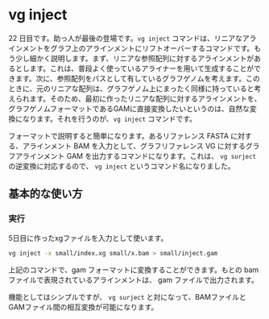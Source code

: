 # vg inject

22 日目です。助っ人が最後の登場です。`vg inject` コマンドは、リニアなアラインメントをグラフ上のアラインメントにリフトオーバーするコマンドです。もう少し細かく説明します。まず、リニアな参照配列に対するアラインメントがあるとします。これは、普段よく使っているアライナーを用いて生成することができます。次に、参照配列をパスとして有しているグラフゲノムを考えます。このときに、元のリニアな配列は、グラフゲノム上にまったく同様に持っていると考えられます。そのため、最初に作ったリニアな配列に対するアラインメントを、グラフゲノムフォーマットであるGAMに直接変換したいというのは、自然な変換になります。それを行うのが、`vg inject` コマンドです。

フォーマットで説明すると簡単になります。あるリファレンス FASTA に対する、アラインメント BAM を入力として、グラフリファレンス VG に対するグラフアラインメント GAM を出力するコマンドになります。これは、 `vg surject` の逆変換に対応するので、 `vg inject` というコマンド名になりました。

## 基本的な使い方

### 実行

5日目に作ったxgファイルを入力として使います。

```bash
vg inject -x small/index.xg small/x.bam > small/inject.gam
```

上記のコマンドで、gam フォーマットに変換することができます。もとの bam ファイルで表現されているアラインメントは、 gam ファイルで出力されます。

機能としてはシンプルですが、 `vg surject` と対になって、BAMファイルとGAMファイル間の相互変換が可能になります。
